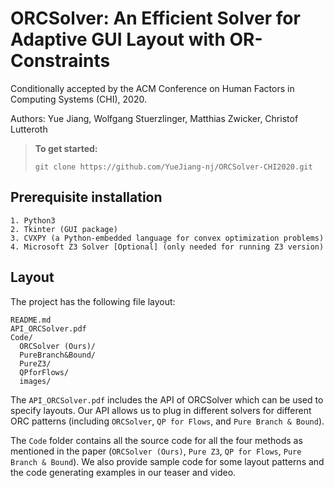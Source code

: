 # ORCSolver: An Efficient Solver for Adaptive GUI Layout with OR-Constraints

Conditionally accepted by the ACM Conference on Human Factors in Computing Systems (CHI), 2020.

Authors: Yue Jiang, Wolfgang Stuerzlinger, Matthias Zwicker, Christof Lutteroth


> **To get started:** 
> 
>     git clone https://github.com/YueJiang-nj/ORCSolver-CHI2020.git
>

## Prerequisite installation

    1. Python3 
    2. Tkinter (GUI package)
    3. CVXPY (a Python-embedded language for convex optimization problems)
    4. Microsoft Z3 Solver [Optional] (only needed for running Z3 version)

## Layout

The project has the following file layout:

    README.md
    API_ORCSolver.pdf
    Code/
      ORCSolver (Ours)/
      PureBranch&Bound/
      PureZ3/
      QPforFlows/
      images/

The `API_ORCSolver.pdf` includes the API of ORCSolver which can be used to specify layouts. Our API allows us to plug in different solvers for different ORC patterns (including `ORCSolver`, `QP for Flows`, and `Pure Branch & Bound`). 

The `Code` folder contains all the source code for all the four methods as mentioned in the paper (`ORCSolver (Ours)`, `Pure Z3`, `QP for Flows`, `Pure Branch & Bound`). We also provide sample code for some layout patterns and the code generating examples in our teaser and video. 
